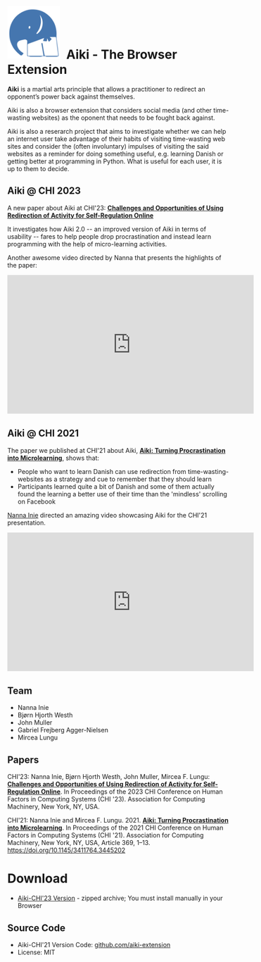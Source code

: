 
<h1><img src="aiki-logo.png" style="width:120px; margin-right: 0.5em"/>Aiki - The Browser Extension</h1>

**Aiki** is a martial arts principle that allows a practitioner to redirect an opponent’s power back against themselves.

Aiki is also a browser extension that considers social media (and other time-wasting websites) as the oponent that needs to be fought back against.

Aiki is also a reserarch project that aims to investigate whether we can help an internet user take advantage of their habits of visiting time-wasting web sites and consider the (often involuntary) impulses of visiting the said websites as a reminder for doing something useful, e.g. learning Danish or getting better at programming in Python. What is useful for each user, it is up to them to decide.


## Aiki @ CHI 2023

A new paper about Aiki at CHI'23: [**Challenges and Opportunities of Using Redirection of Activity for Self-Regulation Online**](../docs/assets/papers/Aiki-CHI23.pdf)

It investigates how Aiki 2.0 -- an improved version of Aiki in terms of usability -- fares to help people drop procrastination and instead learn programming with the help of micro-learning activities. 

Another awesome video directed by Nanna that presents the highlights of the paper: 


<iframe width="560" height="315" src="https://www.youtube.com/embed/5zfWqqDvb7U" title="YouTube video player" frameborder="0" allow="accelerometer; autoplay; clipboard-write; encrypted-media; gyroscope; picture-in-picture; web-share" allowfullscreen></iframe>

## Aiki @ CHI 2021

The paper we published at CHI'21 about Aiki, [**Aiki: Turning Procrastination into Microlearning**](../docs/assets/papers/Aiki-CHI21.pdf), shows that: 
- People who want to learn Danish can use redirection from time-wasting-websites as a strategy and cue to remember that they should learn
 - Participants learned quite a bit of Danish and some of them actually found the learning a better use of their time than the 'mindless' scrolling on Facebook


[Nanna Inie](https://pure.itu.dk/en/persons/nanna-inie) directed an amazing video showcasing Aiki for the CHI'21 presentation. 

<iframe width="560" height="315" src="https://www.youtube.com/embed/4o2DFV7VS9g" title="YouTube video player" frameborder="0" allow="accelerometer; autoplay; clipboard-write; encrypted-media; gyroscope; picture-in-picture; web-share" allowfullscreen></iframe>




## Team
- Nanna Inie
- Bjørn Hjorth Westh
- John Muller
- Gabriel Frejberg Agger-Nielsen
- Mircea Lungu



## Papers

CHI'23: Nanna Inie, Bjørn Hjorth Westh, John Muller, Mircea F. Lungu: [**Challenges and Opportunities of Using Redirection of Activity for Self-Regulation Online**](../docs/assets/papers/Aiki-CHI23.pdf). In Proceedings of the 2023 CHI Conference on Human Factors in Computing Systems (CHI '23). Association for Computing Machinery, New York, NY, USA. 

CHI'21: Nanna Inie and Mircea F. Lungu. 2021. [**Aiki: Turning Procrastination into Microlearning**](../docs/assets/papers/Aiki-CHI21.pdf). In Proceedings of the 2021 CHI Conference on Human Factors in Computing Systems (CHI '21). Association for Computing Machinery, New York, NY, USA, Article 369, 1–13. https://doi.org/10.1145/3411764.3445202


# Download
- [Aiki-CHI'23 Version](Aiki-CHI23.zip) - zipped archive; You must install manually in your Browser

## Source Code
- Aiki-CHI'21 Version Code: [github.com/aiki-extension](https://github.com/Aiki-Extension/Aiki)
- License: MIT
